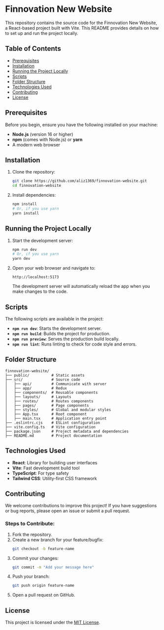 # Finnovation New Website

This repository contains the source code for the Finnovation New Website, a React-based project built with Vite. This README provides details on how to set up and run the project locally.

## Table of Contents
- [Prerequisites](#prerequisites)
- [Installation](#installation)
- [Running the Project Locally](#running-the-project-locally)
- [Scripts](#scripts)
- [Folder Structure](#folder-structure)
- [Technologies Used](#technologies-used)
- [Contributing](#contributing)
- [License](#license)

## Prerequisites

Before you begin, ensure you have the following installed on your machine:
- **Node.js** (version 16 or higher)
- **npm** (comes with Node.js) or **yarn**
- A modern web browser

## Installation

1. Clone the repository:
   ```bash
   git clone https://github.com/aliz1369/finnovation-website.git
   cd finnovation-website
   ```

2. Install dependencies:
   ```bash
   npm install
   # Or, if you use yarn
   yarn install
   ```

## Running the Project Locally

1. Start the development server:
   ```bash
   npm run dev
   # Or, if you use yarn
   yarn dev
   ```

2. Open your web browser and navigate to:
   ```
   http://localhost:5173
   ```

   The development server will automatically reload the app when you make changes to the code.

## Scripts

The following scripts are available in the project:

- **`npm run dev`**: Starts the development server.
- **`npm run build`**: Builds the project for production.
- **`npm run preview`**: Serves the production build locally.
- **`npm run lint`**: Runs linting to check for code style and errors.

## Folder Structure

```plaintext
finnovation-website/
├── public/          # Static assets
├── src/             # Source code
│   ├── api/         # Communicate with server
│   ├── app/         # Redux
│   ├── components/  # Reusable components
│   ├── layouts/     # Layouts
│   ├── routes/      # Routes components
│   ├── pages/       # Page components
│   ├── styles/      # Global and modular styles
│   ├── App.tsx      # Root component
│   ├── main.tsx     # Application entry point
├── .eslintrc.cjs    # ESLint configuration
├── vite.config.ts   # Vite configuration
├── package.json     # Project metadata and dependencies
├── README.md        # Project documentation
```

## Technologies Used

- **React**: Library for building user interfaces
- **Vite**: Fast development build tool
- **TypeScript**: For type safety
- **Tailwind CSS**: Utility-first CSS framework

## Contributing

We welcome contributions to improve this project! If you have suggestions or bug reports, please open an issue or submit a pull request.

### Steps to Contribute:
1. Fork the repository.
2. Create a new branch for your feature/bugfix:
   ```bash
   git checkout -b feature-name
   ```
3. Commit your changes:
   ```bash
   git commit -m "Add your message here"
   ```
4. Push your branch:
   ```bash
   git push origin feature-name
   ```
5. Open a pull request on GitHub.

## License

This project is licensed under the [MIT License](LICENSE).

